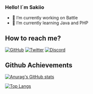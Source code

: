 ### Hello! I´m Sakiio

- 🔭 I’m currently working on Battle
- 🌱 I’m currently learning Java and PHP

## How to reach me?

[![GitHub](https://img.shields.io/badge/Github-100000?style=for-the-badge&logo=github&logoColor=white)](https://github.com/Sakiio)
[![Twitter](https://img.shields.io/badge/Twitter-1DA1F2?style=for-the-badge&logo=twitter&logoColor=white)](https://twitter.com/ignsakio_)
[![Discord](https://img.shields.io/badge/Discord-7289DA?style=for-the-badge&logo=discord&logoColor=white)](https://discord.gg/CUpVRdVxMW)

## Github Achievements

[![Anurag's GitHub stats](https://github-readme-stats.vercel.app/api?username=Sakiio&show_icons=true&theme=tokyonight)](https://github.com/anuraghazra/github-readme-stats)

[![Top Langs](https://github-readme-stats.vercel.app/api/top-langs/?username=Sakiio&theme=tokyonight&langs_count=8)](https://github.com/anuraghazra/github-readme-stats)

